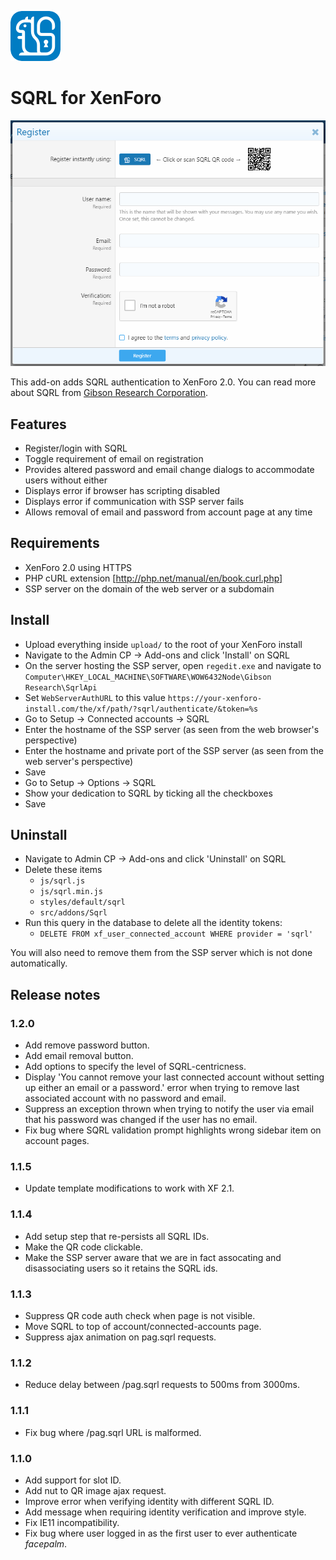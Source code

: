 ![SQRL logo](src/addons/Sqrl/icon.png)

# SQRL for XenForo

![SQRL screenshot](docs/register-screenshot.png)

This add-on adds SQRL authentication to XenForo 2.0. You can read more about SQRL from [Gibson Research Corporation](https://www.grc.com/sqrl/sqrl.htm).

## Features

- Register/login with SQRL
- Toggle requirement of email on registration
- Provides altered password and email change dialogs to accommodate users without either
- Displays error if browser has scripting disabled
- Displays error if communication with SSP server fails
- Allows removal of email and password from account page at any time

## Requirements

- XenForo 2.0 using HTTPS
- PHP cURL extension [http://php.net/manual/en/book.curl.php]
- SSP server on the domain of the web server or a subdomain

## Install

- Upload everything inside `upload/` to the root of your XenForo install
- Navigate to the Admin CP -> Add-ons and click 'Install' on SQRL
- On the server hosting the SSP server, open `regedit.exe` and navigate to `Computer\HKEY_LOCAL_MACHINE\SOFTWARE\WOW6432Node\Gibson Research\SqrlApi`
- Set `WebServerAuthURL` to this value `https://your-xenforo-install.com/the/xf/path/?sqrl/authenticate/&token=%s`
- Go to Setup -> Connected accounts -> SQRL
- Enter the hostname of the SSP server (as seen from the web browser's perspective)
- Enter the hostname and private port of the SSP server (as seen from the web server's perspective)
- Save
- Go to Setup -> Options -> SQRL 
- Show your dedication to SQRL by ticking all the checkboxes
- Save

## Uninstall

- Navigate to Admin CP -> Add-ons and click 'Uninstall' on SQRL
- Delete these items
    - `js/sqrl.js`
    - `js/sqrl.min.js`
    - `styles/default/sqrl`
    - `src/addons/Sqrl`
- Run this query in the database to delete all the identity tokens:
    - `DELETE FROM xf_user_connected_account WHERE provider = 'sqrl'`

You will also need to remove them from the SSP server which is not done automatically.

## Release notes

### 1.2.0

- Add remove password button.
- Add email removal button.
- Add options to specify the level of SQRL-centricness.
- Display 'You cannot remove your last connected account without setting up either an email or a password.' error when trying to remove last associated account with no password and email.
- Suppress an exception thrown when trying to notify the user via email that his password was changed if the user has no email.
- Fix bug where SQRL validation prompt highlights wrong sidebar item on account pages.

### 1.1.5

- Update template modifications to work with XF 2.1.

### 1.1.4

- Add setup step that re-persists all SQRL IDs.
- Make the QR code clickable.
- Make the SSP server aware that we are in fact assocating and disassociating users so it retains the SQRL ids.

### 1.1.3

- Suppress QR code auth check when page is not visible.
- Move SQRL to top of account/connected-accounts page.
- Suppress ajax animation on pag.sqrl requests.

### 1.1.2

- Reduce delay between /pag.sqrl requests to 500ms from 3000ms.

### 1.1.1

- Fix bug where /pag.sqrl URL is malformed.

### 1.1.0

- Add support for slot ID.
- Add nut to QR image ajax request.
- Improve error when verifying identity with different SQRL ID.
- Add message when requiring identity verification and improve style.
- Fix IE11 incompatibility.
- Fix bug where user logged in as the first user to ever authenticate *facepalm*.
